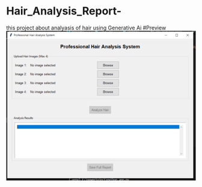 # Hair_Analysis_Report-
this project about analyasis of hair  using Generative Ai
#Preview
![GUI Demo](./software_preview.png)
